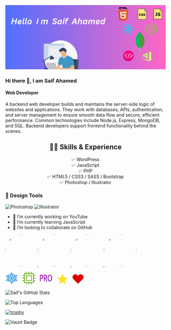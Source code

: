 ![My Banner](https://raw.githubusercontent.com/saif209/life-story/main/welcome-banner.png)



### Hi there 👋, I am Saif Ahamed
#### Web Developer


A backend web developer builds and maintains the server-side logic of websites and applications. They work with databases, APIs, authentication, and server management to ensure smooth data flow and secure, efficient performance. Common technologies include Node.js, Express, MongoDB, and SQL. Backend developers support frontend functionality behind the scenes.


<h2 align="center">👨‍💻 Skills & Experience</h2>

<p align="center">
  ✅ WordPress <br>
  ✅ JavaScript <br>
  ✅ PHP <br>
  ✅ HTML5 / CSS3 / SASS / Bootstrap <br>
  ✅ Photoshop / Illustrator
</p>

### 🎨 Design Tools
![Photoshop](https://img.shields.io/badge/-Photoshop-31A8FF?style=for-the-badge&logo=adobephotoshop&logoColor=white)
![Illustrator](https://img.shields.io/badge/-Illustrator-FF9A00?style=for-the-badge&logo=adobeillustrator&logoColor=white)


- 🔭 I’m currently working on YouTube 
- 🌱 I’m currently learning JavaScript 
- 👯 I’m looking to collaborate on GitHub 


<a href="https://github.com/saif209">
  <img src="https://img.shields.io/badge/-github-181717?style=flat&logo=github&logoColor=white&labelColor=181717" height="100" width="100" style="border-radius:50%;">
</a>
<a href="https://www.linkedin.com/in/saif-ahamed-199603303/">
  <img src="https://img.shields.io/badge/-linkedin-0A66C2?style=flat&logo=linkedin&logoColor=white&labelColor=0A66C2" height="100" width="100" style="border-radius:50%;">
</a>
<a href="https://www.facebook.com/not">
  <img src="https://img.shields.io/badge/-facebook-1877F2?style=flat&logo=facebook&logoColor=white&labelColor=1877F2" height="100" width="100" style="border-radius:50%;">
</a>
<a href="https://www.instagram.com/not/">
  <img src="https://img.shields.io/badge/-instagram-E4405F?style=flat&logo=instagram&logoColor=white&labelColor=E4405F" height="100" width="100" style="border-radius:50%;">
</a>




<a href='https://archiveprogram.github.com/'><img src='https://raw.githubusercontent.com/acervenky/animated-github-badges/master/assets/acbadge.gif' width='40' height='40'></a> <a href='https://docs.github.com/en/developers'><img src='https://raw.githubusercontent.com/acervenky/animated-github-badges/master/assets/devbadge.gif' width='40' height='40'></a> <a href='https://github.com/pricing'><img src='https://raw.githubusercontent.com/acervenky/animated-github-badges/master/assets/pro.gif' width='40' height='40'></a> <a href='https://stars.github.com/'><img src='https://raw.githubusercontent.com/acervenky/animated-github-badges/master/assets/starbadge.gif' width='35' height='35'></a> <a href='https://docs.github.com/en/github/supporting-the-open-source-community-with-github-sponsors'><img src='https://raw.githubusercontent.com/acervenky/animated-github-badges/master/assets/sponsorbadge.gif' width='35' height='35'></a> 

![Saif's GitHub Stats](https://github-readme-stats.vercel.app/api?username=saif209&show_icons=true&include_all_commits=true&count_private=true&theme=github_dark)

![Top Languages](https://github-readme-stats.vercel.app/api/top-langs/?username=saif209&layout=compact&theme=github_dark)

[![trophy](https://github-profile-trophy.vercel.app/?username=saif209&theme=onedark)](https://github.com/ryo-ma/github-profile-trophy)


![Vaunt Badge](https://api.vaunt.dev/v1/github/entities/https://github.com/saif209/contributions?format=svg&private=true)  
 




